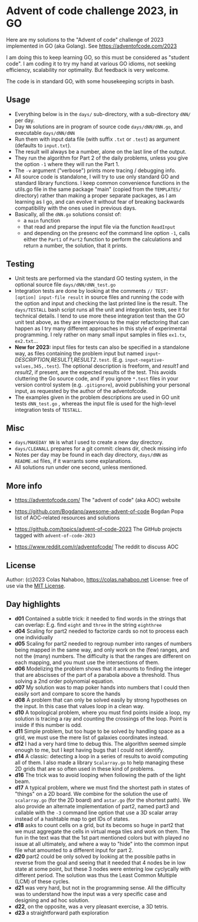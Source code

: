 # Advent of code challenge 2023, in GO

Here are my solutions to the "Advent of code" challenge of 2023 implemented in GO (aka Golang).
See https://adventofcode.com/2023

I am doing this to keep learning GO, so this must be considered as "student code". I am coding it to try my hand at various GO idioms, not seeking efficiency, scalability nor optimality. But feedback is very welcome.

The code is in standard GO, with some housekeeping scripts in bash.

## Usage

- Everything below is in the `days/` sub-directory, with a sub-directory `dNN/` per day.
- Day `NN` solutions are in program of source code `days/dNN/dNN.go`, and executable `days/dNN/dNN`
- Run them with input data file (with suffix `.txt` or `.test`) as argument (defaults to `input.txt`).
- The result will always be a number, alone on the last line of the output.
- They run the algorithm for Part 2 of the daily problems, unless you give the option `-1` where they will run the Part 1.
- The `-v` argument ("verbose") prints more tracing / debugging info.
- All source code is standalone, I will try to use only standard GO and standard library functions. I keep common convenience functions in the utils.go file in the same package "main" (copied from the `TEMPLATES/` directory) rather than making a proper separate packages, as I am learning as I go, and can evolve it without fear of breaking backwards compatibility with the ones used in previous days.
- Basically, all the `dNN.go` solutions consist of:
  - a `main` function
  - that read and preparse the input file via the function `ReadInput`
  - and depending on the presenc eof the command line option `-1`, calls either the `Part1` of `Part2` function to perform the calculations and return a number, the solution, that it prints.

## Testing

- Unit tests are performed via the standard GO testing system, in the optional source file `days/dNN/dNN_test.go`
- Integration tests are done by looking at the comments `// TEST: [option] input-file result` in source files and running the code with the option and input and checking the last printed line is the result. The `days/TESTALL` bash script runs all the unit and integration tests, see it for technical details. I tend to use more these integration test than the GO unit test above, as they are impervious to the major refactoring that can happen as I try many different approaches in this style of experimental programming. I rely rather on many small input samples in files `ex1.tx`, `ex2.txt`...
- **New for 2023:** input files for tests can also be specified in a standalone way, as files containing the problem input but named `input`*-DESCRIPTION,RESULT1,RESULT2*`.test`. (E.g. `input-negative-values,345,.test`). The optional description is freeform, and *result1* and *result2*, if present, are the expected results of the test. This avoids cluttering the Go source code, and if you ignore `*.test` files in your version control system (e.g. `.gitignore`), avoid publishing your personal input, as requested by the author of the adventofcode. 
- The examples given in the problem descriptions are used in GO unit tests `dNN_test.go` , whereas the input file is used for the high-level integration tests of `TESTALL`.

## Misc

- `days/MAKEDAY NN` is what I used to create a new day directory.
- `days/CLEANALL` prepares for a git commit: cleans dir, check missing info
- Notes per day may be found in each day directory, `days/dNN` as `README.md` files, if it warrants some explanations.
- All solutions run under one second, unless mentioned.

## More info
- https://adventofcode.com/ The "advent of code" (aka AOC) website
- https://github.com/Bogdanp/awesome-advent-of-code Bogdan Popa list of AOC-related resources and solutions
- https://github.com/topics/advent-of-code-2023 The GitHub projects tagged with `advent-of-code-2023`

- https://www.reddit.com/r/adventofcode/ The reddit to discuss AOC 


## License
Author: (c)2023 Colas Nahaboo, https://colas.nahaboo.net
License: free of use via the [MIT License](https://en.wikipedia.org/wiki/MIT_License).

## Day highlights

- **d01** Contained a subtle trick: it needed to find words in the strings that can overlap: E.g. find `eight` and `three` in the string `eighthree`
- **d04** Scaling for part2 needed to factorize cards so not to process each one individually
- **d05** Scaling for part2 needed to regroup number into ranges of numbers being mapped in the same way, and only work on the (few) ranges, and not the (many) numbers. The difficulty is that the ranges are different on each mapping, and you must use the intersections of them.
- **d06** Modelizing the problem shows that it amounts to finding the integer that are abscisses of the part of a parabola above a threshold. Thus solving a 2nd order polynomial equation.
- **d07** My solution was to map poker hands into numbers that I could then easily sort and compare to score the hands
- **d08** A problem that can only be solved easily by strong hypotheses on the input. In this case that values loop in a clean way.
- **d10** A topological problem, where you must find points inside a loop, my solution is tracing a ray and counting the crossings of the loop. Point is inside if this number is odd.
- **d11** Simple problem, but too huge to be solved by handling space as a grid, we must use the mere list of galaxies coordinates instead.
- **d12** I had a very hard time to debug this. The algorithm seemed simple enough to me, but I kept having bugs that I could not identify.
- **d14** A classic: detecting a loop in a series of results to avoid computing all of them. I also made a library `Scalarray.go` to help managing these 2D grids that are so often used in these kind of problems.
- **d16** The trick was to avoid looping when following the path of the light beam.
- **d17** A typical problem, where we must find the shortest path in states of "things" on a 2D board. We combine for the solution the use of `scalarray.go` (for the 2D board) and `astar.go` (for the shortest path). We also provide an alternate implementation of part2, named part3 and callable with the `-3` command line option that use a 3D scalar array instead of a hashtable map to get IDs of states.
- **d18** asks to count cells on a grid, but its becoms so huge in part2 that we must aggregate the cells in virtual mega tiles and work on them. The fun in the text was that the 1st part mentioned colors but with played no issue at all ultimately, and where a way to "hide" into the common input file what amounted to a different input for part 2.
- **d20** part2 could be only solved by looking at the possible paths in reverse from the goal and seeing that it needed that 4 nodes be in low state at some point, but these 3 nodes were entering low cyclycally with different period. The solution was thus the Least Common Multiple (LCM) of these cycles.
- **d21** was very hard, but not in the programming sense. All the difficulty was to understand how the input was a very specific case and designing and ad hoc solution.
- **d22**, on the opposite, was a very pleasant exercise, a 3D tetris. 
- **d23** a straightforward path exploration
